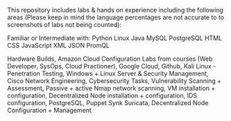 This repository includes labs & hands on experience including the following areas (Please keep in mind the language percentages are not accurate to to screenshots of labs not being counted):

Familiar or Intermediate with:
Python
Linux
Java
MySQL
PostgreSQL
HTML
CSS 
JavaScript
XML
JSON
PromQL



Hardware Builds,
Amazon Cloud Configuration Labs from courses (Web Developer, SysOps, Cloud Practioner),
Google Cloud,
Github,
Kali Linux - Penetration Testing,
Windows + Linux Server & Security Management,
Cisco Network Engineering,
Cybersecurity Tasks,
Vulnerability Scanning + Assessment,
Passive + active Nmap network scanning,
VM installation + configuration,
Decentralized Node installation + configuration,
IDS configuration,
PostgreSQL,
Puppet
Synk
Suricata,
Decentralized Node Configuration + Management

